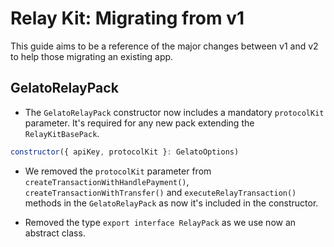 # Relay Kit: Migrating from v1

This guide aims to be a reference of the major changes between v1 and v2 to help those migrating an existing app.

## GelatoRelayPack

- The `GelatoRelayPack` constructor now includes a mandatory `protocolKit` parameter. It's required for any new pack extending the `RelayKitBasePack`.

```js
constructor({ apiKey, protocolKit }: GelatoOptions)
```

- We removed the `protocolKit` parameter from `createTransactionWithHandlePayment()`, `createTransactionWithTransfer()` and `executeRelayTransaction()` methods in the `GelatoRelayPack` as now it's included in the constructor.

- Removed the type `export interface RelayPack` as we use now an abstract class.